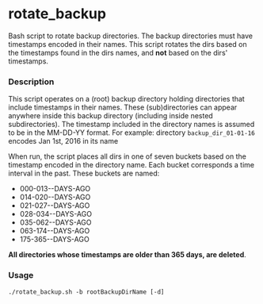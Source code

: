 # rotate_backup
Bash script to rotate backup directories. The backup directories must have timestamps encoded in their names. This script rotates the dirs based on the timestamps found in the dirs names, and **not** based on the dirs' timestamps.

### Description
This script operates on a (root) backup directory holding directories that include timestamps in their names. These (sub)directories can appear anywhere inside this backup directory (including inside nested subdirectories). The timestamp included in the directory names is assumed to be in the MM-DD-YY format. For example: directory `backup_dir_01-01-16` encodes Jan 1st, 2016 in its name

When run, the script places all dirs in one of seven buckets based on the timestamp encoded in the directory name. Each bucket corresponds a time interval in the past. These buckets are named:

- 000-013--DAYS-AGO
- 014-020--DAYS-AGO
- 021-027--DAYS-AGO
- 028-034--DAYS-AGO
- 035-062--DAYS-AGO
- 063-174--DAYS-AGO
- 175-365--DAYS-AGO

**All directories whose timestamps are older than 365 days, are deleted**.

### Usage
```
./rotate_backup.sh -b rootBackupDirName [-d]
```
